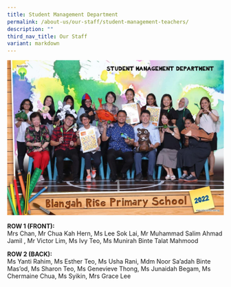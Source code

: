 ```yaml
---
title: Student Management Department
permalink: /about-us/our-staff/student-management-teachers/
description: ""
third_nav_title: Our Staff
variant: markdown
---
```

<img src="/images/image15.jpg">

**ROW 1 (FRONT):** <br>
Mrs Chan, Mr Chua Kah Hern, Ms Lee Sok Lai, Mr Muhammad Salim Ahmad Jamil&nbsp;, Mr Victor Lim, Ms Ivy Teo, Ms Munirah Binte Talat Mahmood

**ROW 2 (BACK):** <br>
Ms Yanti Rahim, Ms Esther Teo, Ms Usha Rani, Mdm Noor Sa’adah Binte Mas’od, Ms Sharon Teo, Ms Genevieve Thong, Ms Junaidah Begam, Ms Chermaine Chua, Ms Syikin, Mrs Grace Lee